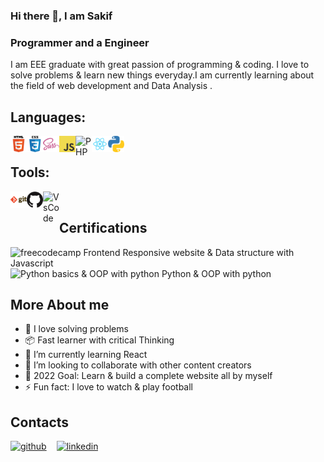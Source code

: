 ### Hi there 👋, I  am Sakif
### Programmer and a Engineer
I am EEE graduate with great passion of programming & coding. I love to solve problems & learn new things everyday.I am currently learning about the field of web development and Data Analysis .


## Languages: 
<img align="left" alt="HTML5" width="26px" src="https://raw.githubusercontent.com/github/explore/80688e429a7d4ef2fca1e82350fe8e3517d3494d/topics/html/html.png" />
<img align="left" alt="CSS3" width="26px" src="https://raw.githubusercontent.com/github/explore/80688e429a7d4ef2fca1e82350fe8e3517d3494d/topics/css/css.png"  />
<img align="left" alt="Sass" width="26px" src="https://raw.githubusercontent.com/github/explore/80688e429a7d4ef2fca1e82350fe8e3517d3494d/topics/sass/sass.png" />
<img align="left" alt="JavaScript" width="26px" src="https://raw.githubusercontent.com/github/explore/80688e429a7d4ef2fca1e82350fe8e3517d3494d/topics/javascript/javascript.png" /><img align="left" alt="PHP" width="26px" src='https://upload.wikimedia.org/wikipedia/commons/thumb/2/27/PHP-logo.svg/220px-PHP-logo.svg.png'>
<img align="left" alt="React" width="26px" src="https://raw.githubusercontent.com/github/explore/80688e429a7d4ef2fca1e82350fe8e3517d3494d/topics/react/react.png" />
<img align="left" alt="Python" width="26px" src="https://github.com/Sakif04/Sakif04/blob/main/python.png?"  />

<br />


## Tools:
<img align="left" alt="Git" width="26px" src="https://raw.githubusercontent.com/github/explore/80688e429a7d4ef2fca1e82350fe8e3517d3494d/topics/git/git.png" />
<img align="left" alt="GitHub" width="26px" src="https://raw.githubusercontent.com/github/explore/78df643247d429f6cc873026c0622819ad797942/topics/github/github.png" />
<img align="left" alt="VsCode" width="26px" src="https://banner2.cleanpng.com/20180329/cgq/kisspng-microsoft-visual-studio-visual-studio-code-source-coder-5abc6e89391165.3437263615222985052338.jpg" />

<br />

## Certifications

<img src='https://d33wubrfki0l68.cloudfront.net/52edd2dfddbec5db22a65dba39951af8fa9bdff6/006f7/img/fcc_primary_large.svg' height='20px' alt='freecodecamp' />   
Frontend Responsive website & Data structure with Javascript <br /><img alt='Python basics & OOP with python'  height='40px'  src='https://miro.medium.com/max/1400/1*nXptoXWAiYrgd4QosyhUBg.png' />       
Python & OOP with python
<br />



## More About me
- 🔭 I love solving problems
- 📦 Fast learner with critical Thinking
- 🌱 I’m currently learning React 
- 👯 I’m looking to collaborate with other content creators
- 🥅 2022 Goal: Learn & build a complete website all by myself
- ⚡ Fun fact: I love to watch & play football

## Contacts
[<img src='https://cdn.jsdelivr.net/npm/simple-icons@3.0.1/icons/github.svg' alt='github' height='40' style='margin-right:12px'>](https://github.com/Sakif04)
[<img src='https://cdn.jsdelivr.net/npm/simple-icons@3.0.1/icons/linkedin.svg' alt='linkedin' height='40'>](https://www.linkedin.com/in/sakif-rafid-7289a6206/)

